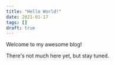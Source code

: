 ```yaml
---
title: "Hello World!"
date: 2021-01-17
tags: []
draft: true
---
```



Welcome to my awesome blog!

There's not much here yet, but stay tuned.